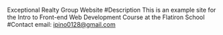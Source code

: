 Exceptional Realty Group Website
#Description
This is an example site for the Intro to Front-end Web Development Course at the Flatiron School
#Contact
email: ipino0128@gmail.com
